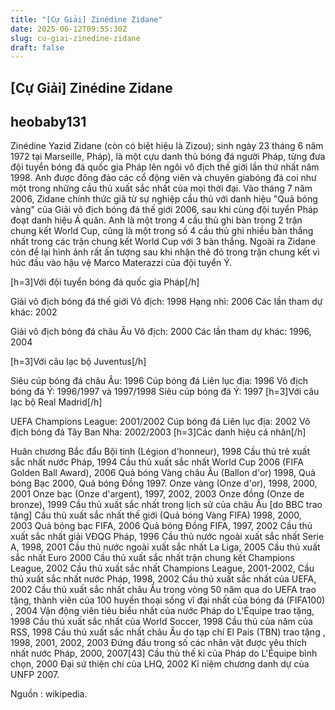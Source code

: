 ```yaml
---
title: "[Cự Giải] Zinédine Zidane"
date: 2025-06-12T09:55:30Z
slug: cu-giai-zinedine-zidane
draft: false
---
```


## [Cự Giải] Zinédine Zidane

## heobaby131

Zinédine Yazid Zidane (còn có biệt hiệu là Zizou); sinh ngày 23 tháng 6 năm 1972 tại Marseille, Pháp), là một cựu danh thủ bóng đá người Pháp, từng đưa đội tuyển bóng đá quốc gia Pháp lên ngôi vô địch thế giới lần thứ nhất năm 1998. Anh được đông đảo các cổ động viên và chuyên giabóng đá coi như một trong những cầu thủ xuất sắc nhất của mọi thời đại. Vào tháng 7 năm 2006, Zidane chính thức giã từ sự nghiệp cầu thủ với danh hiệu "Quả bóng vàng" của Giải vô địch bóng đá thế giới 2006, sau khi cùng đội tuyển Pháp đoạt danh hiệu Á quân. Anh là một trong 4 cầu thủ ghi bàn trong 2 trận chung kết World Cup, cũng là một trong số 4 cầu thủ ghi nhiều bàn thắng nhất trong các trận chung kết World Cup với 3 bàn thắng. Ngoài ra Zidane còn để lại hình ảnh rất ấn tượng sau khi nhận thẻ đỏ trong trận chung kết vì húc đầu vào hậu vệ Marco Materazzi của đội tuyển Ý.


[h=3]Với đội tuyển bóng đá quốc gia Pháp[/h]

Giải vô địch bóng đá thế giới
Vô địch: 1998
Hạng nhì: 2006
Các lần tham dự khác: 2002

Giải vô địch bóng đá châu Âu
Vô địch: 2000
Các lần tham dự khác: 1996, 2004

[h=3]Với câu lạc bộ Juventus[/h]

Siêu cúp bóng đá châu Âu: 1996
Cúp bóng đá Liên lục địa: 1996
Vô địch bóng đá Ý: 1996/1997 và 1997/1998
Siêu cúp bóng đá Ý: 1997
[h=3]Với câu lạc bộ Real Madrid[/h]

UEFA Champions League: 2001/2002
Cúp bóng đá Liên lục địa: 2002
Vô địch bóng đá Tây Ban Nha: 2002/2003
[h=3]Các danh hiệu cá nhân[/h]

Huân chương Bắc đẩu Bội tinh (Légion d'honneur), 1998
Cầu thủ trẻ xuất sắc nhất nước Pháp, 1994
Cầu thủ xuất sắc nhất World Cup 2006 (FIFA Golden Ball Award), 2006
Quả bóng Vàng châu Âu (Ballon d'or) 1998, Quả bóng Bạc 2000, Quả bóng Đồng 1997.
Onze vàng (Onze d'or), 1998, 2000, 2001
Onze bạc (Onze d'argent), 1997, 2002, 2003
Onze đồng (Onze de bronze), 1999
Cầu thủ xuất sắc nhất trong lịch sử của châu Âu [do BBC trao tặng]
Cầu thủ xuất sắc nhất thế giới (Quả bóng Vàng FIFA) 1998, 2000, 2003
Quả bóng bạc FIFA, 2006
Quả bóng Đồng FIFA, 1997, 2002
Cầu thủ xuất sắc nhất giải VĐQG Pháp, 1996
Cầu thủ nước ngoài xuất sắc nhất Serie A, 1998, 2001
Cầu thủ nước ngoài xuất sắc nhất La Liga, 2005
Cầu thủ xuất sắc nhất Euro 2000
Cầu thủ xuất sắc nhất trận chung kết Champions League, 2002
Cầu thủ xuất sắc nhất Champions League, 2001-2002,
Cầu thủ xuất sắc nhất nước Pháp, 1998, 2002
Cầu thủ xuất sắc nhất của UEFA, 2002
Cầu thủ xuất sắc nhất châu Âu trong vòng 50 năm qua do UEFA trao tặng, thành viên của 100 huyền thoại sống vĩ đại nhất của bóng đá (FIFA100) , 2004
Vận động viên tiêu biểu nhất của nước Pháp do L'Équipe trao tặng, 1998
Cầu thủ xuất sắc nhất của World Soccer, 1998
Cầu thủ của năm của RSS, 1998
Cầu thủ xuất sắc nhất châu Âu do tạp chí El Pais (TBN) trao tặng , 1998, 2001, 2002, 2003
Đứng đầu trong số các nhân vật được yêu thích nhất nước Pháp, 2000, 2007[43]
Cầu thủ thế kỉ của Pháp do L'Équipe bình chọn, 2000
Đại sứ thiện chí của LHQ, 2002
Kỉ niệm chương danh dự của UNFP 2007.



Nguồn : wikipedia.​

​